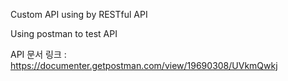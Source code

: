Custom API using by RESTful API

Using postman to test API

API 문서 링크
: https://documenter.getpostman.com/view/19690308/UVkmQwkj
